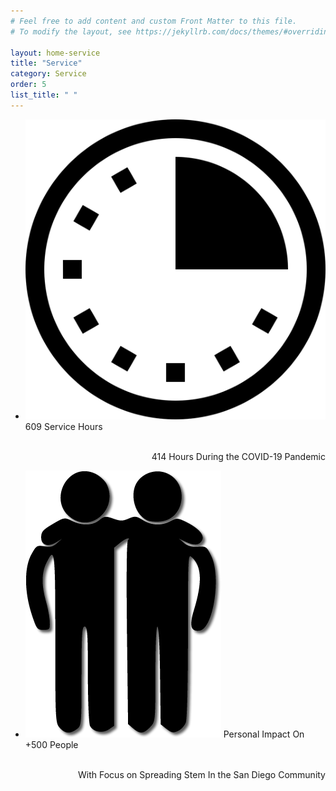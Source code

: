 ```yaml
---
# Feel free to add content and custom Front Matter to this file.
# To modify the layout, see https://jekyllrb.com/docs/themes/#overriding-theme-defaults

layout: home-service
title: "Service"
category: Service
order: 5
list_title: " "
---
```

<div class="w3-container">
    <ul class="w3-ul w3-card-4 w3-white">
      <li class="">
        <img src="/categories/service/assets/images/timeImage.png" class="w3-left w3-margin-right longCardIcon">
        <span class="w3-xlarge w3-right">609 Service Hours</span><br><br>
        <p style="text-align:right;">414 Hours During the COVID-19 Pandemic</p>
        <!-- 414 Hours During The Covid-19 Pandemic -->
      </li>
      <li class="">
        <img src="/categories/service/assets/images/peopleImage.png" class="w3-left w3-margin-right longCardIcon">
        <span class="w3-xlarge w3-right">Personal Impact On +500 People
        <!-- With Focus On Spreading STEM In The San Diego Community -->
        </span><br><br>
        <p style="text-align:right;">With Focus on Spreading Stem In the San Diego Community</p>
      </li>
    </ul>
  </div>
